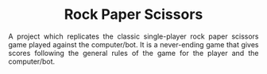 <h1 align='center'> Rock Paper Scissors </h1>

<p align='justify'> A project which replicates the classic single-player rock paper scissors game played against the computer/bot. It is a never-ending game that gives scores following the general rules of the game for the player and the computer/bot.  </p>

